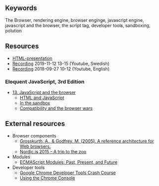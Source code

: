 ## Keywords
The Browser, rendering engine, browser enginge, javascript engine, javascript and the browser, the script tag, developer tools, sandboxing, polution

## Resources
- [HTML-presentation](https://rawgit.com/CS-LNU-Learning-Objects/client-side-javascript/master/lectures/01-browser/index.html#/)
- [Recording](https://youtu.be/na3eYE8j7hI) 2019-11-12 13-15 (Youtube, Swedish)
- [Recording](https://youtu.be/8k0-jp7pP-Y) 2018-09-27 10-12 (Youtube, English)



### Eloquent JavaScript, 3rd Edition

- [13. JavaScript and the browser](http://eloquentjavascript.net/13_browser.html)
    - [HTML and JavaScript](http://eloquentjavascript.net/13_browser.html#h_x9VDt2sTZZ)
    - [In the sandbox](http://eloquentjavascript.net/13_browser.html#h_xSthu5StoL)
    - [Compatibility and the browser wars](http://eloquentjavascript.net/13_browser.html#h_p42hxqLkOm)

## External resources
* Browser components
  * [Grosskurth, A., & Godfrey, M. (2005). A reference architecture for Web browsers.](http://grosskurth.ca/papers/browser-refarch.pdf)
  * [Nordic.js 2015 - A trip to the zoo](https://youtu.be/1kAkGWJZ6Zo)
* Modules
  * [ECMAScript Modules: Past, Present, and Future](https://youtu.be/F0K9jbw1T08)
* Developer tools
  * [Google Chrome Developer Tools Crash Course](https://youtu.be/x4q86IjJFag)
  * [Using the Chrome Console](https://developer.chrome.com/devtools/docs/console)
